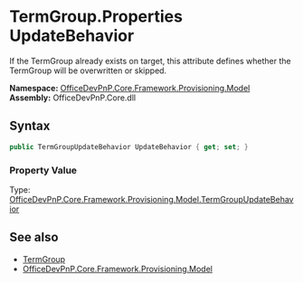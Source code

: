 # TermGroup.Properties UpdateBehavior
 If the TermGroup already exists on target, this attribute defines whether the TermGroup will be overwritten or skipped.   

**Namespace:** [OfficeDevPnP.Core.Framework.Provisioning.Model](OfficeDevPnP.Core.Framework.Provisioning.Model.md)  
**Assembly:** OfficeDevPnP.Core.dll  
## Syntax
```C#
public TermGroupUpdateBehavior UpdateBehavior { get; set; }
```

### Property Value
Type: [OfficeDevPnP.Core.Framework.Provisioning.Model.TermGroupUpdateBehavior](OfficeDevPnP.Core.Framework.Provisioning.Model.TermGroupUpdateBehavior.md)  

## See also
- [TermGroup](OfficeDevPnP.Core.Framework.Provisioning.Model.TermGroup.md) 
- [OfficeDevPnP.Core.Framework.Provisioning.Model](OfficeDevPnP.Core.Framework.Provisioning.Model.md) 
